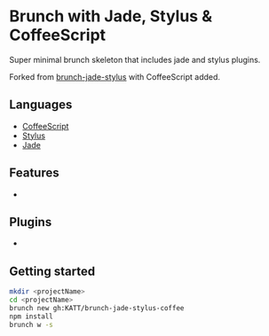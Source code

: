 Brunch with Jade, Stylus & CoffeeScript
===========================

Super minimal brunch skeleton that includes jade and stylus plugins.

Forked from [brunch-jade-stylus](https://github.com/TessaHarmon/brunch-jade-stylus) with CoffeeScript added.

## Languages

- [CoffeeScript](http://coffeescript.org/)
- [Stylus](http://learnboost.github.com/stylus/)
- [Jade](http://jade-lang.com/)

## Features

 -
 
## Plugins

 -


## Getting started

```bash
mkdir <projectName>
cd <projectName>
brunch new gh:KATT/brunch-jade-stylus-coffee
npm install
brunch w -s
```


